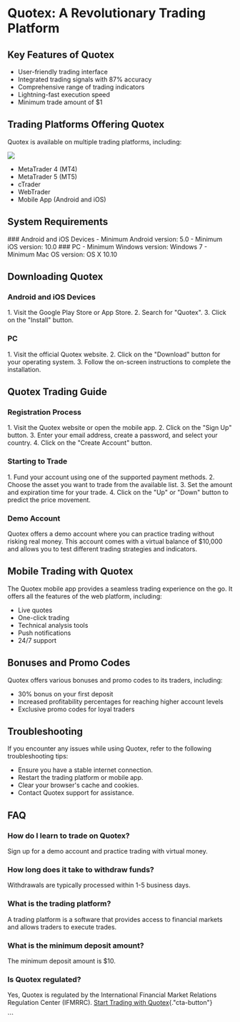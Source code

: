 # Quotex: A Revolutionary Trading Platform

## Key Features of Quotex

-   User-friendly trading interface
-   Integrated trading signals with 87% accuracy
-   Comprehensive range of trading indicators
-   Lightning-fast execution speed
-   Minimum trade amount of \$1

## Trading Platforms Offering Quotex

Quotex is available on multiple trading platforms, including:

[![](https://static.quotex.io/files/4_en/300_250.jpg)](https://traff.sbs/brokerqxlid)

-   MetaTrader 4 (MT4)
-   MetaTrader 5 (MT5)
-   cTrader
-   WebTrader
-   Mobile App (Android and iOS)

## System Requirements

\### Android and iOS Devices - Minimum Android version: 5.0 - Minimum
iOS version: 10.0 \### PC - Minimum Windows version: Windows 7 - Minimum
Mac OS version: OS X 10.10

## Downloading Quotex

### Android and iOS Devices

1\. Visit the Google Play Store or App Store. 2. Search for
"Quotex". 3. Click on the "Install" button.

### PC

1\. Visit the official Quotex website. 2. Click on the "Download"
button for your operating system. 3. Follow the on-screen instructions
to complete the installation.

## Quotex Trading Guide

### Registration Process

1\. Visit the Quotex website or open the mobile app. 2. Click on the
"Sign Up" button. 3. Enter your email address, create a password,
and select your country. 4. Click on the "Create Account" button.

### Starting to Trade

1\. Fund your account using one of the supported payment methods. 2.
Choose the asset you want to trade from the available list. 3. Set the
amount and expiration time for your trade. 4. Click on the "Up" or
"Down" button to predict the price movement.

### Demo Account

Quotex offers a demo account where you can practice trading without
risking real money. This account comes with a virtual balance of
\$10,000 and allows you to test different trading strategies and
indicators.

## Mobile Trading with Quotex

The Quotex mobile app provides a seamless trading experience on the go.
It offers all the features of the web platform, including:

-   Live quotes
-   One-click trading
-   Technical analysis tools
-   Push notifications
-   24/7 support

## Bonuses and Promo Codes

Quotex offers various bonuses and promo codes to its traders, including:

-   30% bonus on your first deposit
-   Increased profitability percentages for reaching higher account
    levels
-   Exclusive promo codes for loyal traders

## Troubleshooting

If you encounter any issues while using Quotex, refer to the following
troubleshooting tips:

-   Ensure you have a stable internet connection.
-   Restart the trading platform or mobile app.
-   Clear your browser\'s cache and cookies.
-   Contact Quotex support for assistance.

## FAQ

### How do I learn to trade on Quotex?

Sign up for a demo account and practice trading with virtual money.

### How long does it take to withdraw funds?

Withdrawals are typically processed within 1-5 business days.

### What is the trading platform?

A trading platform is a software that provides access to financial
markets and allows traders to execute trades.

### What is the minimum deposit amount?

The minimum deposit amount is \$10.

### Is Quotex regulated?

Yes, Quotex is regulated by the International Financial Market Relations
Regulation Center (IFMRRC). [Start Trading with
Quotex](\%22https://traff.sbs/brokerqxlid\%22){."cta-button"}

\`\`\`

